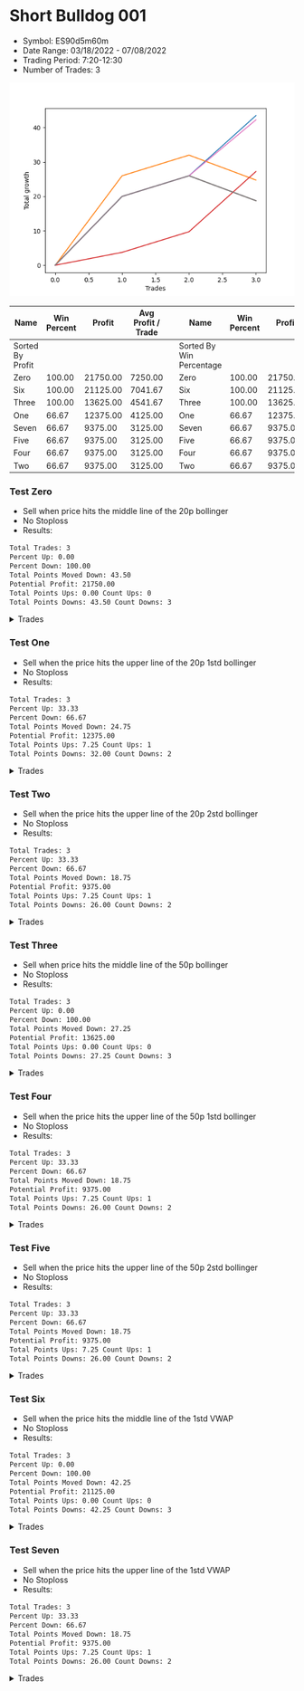 # Short Bulldog 001 
- Symbol: ES90d5m60m
- Date Range: 03/18/2022 - 07/08/2022
- Trading Period: 7:20-12:30
- Number of Trades: 3

![Plot](ShortBulldog001ES90d5m60m.png)

| Name | Win Percent | Profit | Avg Profit / Trade |     | Name | Win Percent | Profit | Avg Profit / Trade |
| ---- | ----------- | ------ | ------------------ | --- | ---- | ----------- | ------ | ------------------ |
| Sorted By <br> Profit | | | | | Sorted By <br> Win Percentage ||||
| Zero | 100.00 | 21750.00 | 7250.00 |     | Zero | 100.00 | 21750.00 | 7250.00 |
| Six | 100.00 | 21125.00 | 7041.67 |     | Six | 100.00 | 21125.00 | 7041.67 |
| Three | 100.00 | 13625.00 | 4541.67 |     | Three | 100.00 | 13625.00 | 4541.67 |
| One | 66.67 | 12375.00 | 4125.00 |     | One | 66.67 | 12375.00 | 4125.00 |
| Seven | 66.67 | 9375.00 | 3125.00 |     | Seven | 66.67 | 9375.00 | 3125.00 |
| Five | 66.67 | 9375.00 | 3125.00 |     | Five | 66.67 | 9375.00 | 3125.00 |
| Four | 66.67 | 9375.00 | 3125.00 |     | Four | 66.67 | 9375.00 | 3125.00 |
| Two | 66.67 | 9375.00 | 3125.00 |     | Two | 66.67 | 9375.00 | 3125.00 |

### Test Zero
* Sell when price hits the middle line of the 20p bollinger
* No Stoploss
* Results:
```
Total Trades: 3
Percent Up: 0.00
Percent Down: 100.00
Total Points Moved Down: 43.50
Potential Profit: 21750.00
Total Points Ups: 0.00 Count Ups: 0
Total Points Downs: 43.50 Count Downs: 3
```

<details><summary>Trades</summary>

<code>In: 2022-05-24 09:20:00		Out: 2022-05-24 09:36:45		Total Position Time: 16:45		Total Move Down: 20.00		Total to Date: 20.00</code> <br />
<code>In: 2022-06-15 11:05:00		Out: 2022-06-15 11:06:10		Total Position Time: 01:10		Total Move Down: 6.00		Total to Date: 26.00</code> <br />
<code>In: 2022-06-15 11:55:00		Out: 2022-06-15 11:58:05		Total Position Time: 03:05		Total Move Down: 17.50		Total to Date: 43.50</code> <br />


</details>

### Test One
* Sell when the price hits the upper line of the 20p 1std bollinger
* No Stoploss
* Results:
```
Total Trades: 3
Percent Up: 33.33
Percent Down: 66.67
Total Points Moved Down: 24.75
Potential Profit: 12375.00
Total Points Ups: 7.25 Count Ups: 1
Total Points Downs: 32.00 Count Downs: 2
```

<details><summary>Trades</summary>

<code>In: 2022-05-24 09:20:00		Out: 2022-05-24 10:04:05		Total Position Time: 44:05		Total Move Down: 26.00		Total to Date: 26.00</code> <br />
<code>In: 2022-06-15 11:05:00		Out: 2022-06-15 11:06:10		Total Position Time: 01:10		Total Move Down: 6.00		Total to Date: 32.00</code> <br />
<code>In: 2022-06-15 11:55:00		Out: 2022-06-15 12:46:00		Total Position Time: 51:00		Total Move Down: -7.25		Total to Date: 24.75</code> <br />


</details>

### Test Two
* Sell when the price hits the upper line of the 20p 2std bollinger
* No Stoploss
* Results:
```
Total Trades: 3
Percent Up: 33.33
Percent Down: 66.67
Total Points Moved Down: 18.75
Potential Profit: 9375.00
Total Points Ups: 7.25 Count Ups: 1
Total Points Downs: 26.00 Count Downs: 2
```

<details><summary>Trades</summary>

<code>In: 2022-05-24 09:20:00		Out: 2022-05-24 10:20:55		Total Position Time: 60:55		Total Move Down: 20.00		Total to Date: 20.00</code> <br />
<code>In: 2022-06-15 11:05:00		Out: 2022-06-15 11:06:10		Total Position Time: 01:10		Total Move Down: 6.00		Total to Date: 26.00</code> <br />
<code>In: 2022-06-15 11:55:00		Out: 2022-06-15 12:46:00		Total Position Time: 51:00		Total Move Down: -7.25		Total to Date: 18.75</code> <br />


</details>

### Test Three
* Sell when price hits the middle line of the 50p bollinger
* No Stoploss
* Results:
```
Total Trades: 3
Percent Up: 0.00
Percent Down: 100.00
Total Points Moved Down: 27.25
Potential Profit: 13625.00
Total Points Ups: 0.00 Count Ups: 0
Total Points Downs: 27.25 Count Downs: 3
```

<details><summary>Trades</summary>

<code>In: 2022-05-24 09:20:00		Out: 2022-05-24 09:21:10		Total Position Time: 01:10		Total Move Down: 3.75		Total to Date: 3.75</code> <br />
<code>In: 2022-06-15 11:05:00		Out: 2022-06-15 11:06:10		Total Position Time: 01:10		Total Move Down: 6.00		Total to Date: 9.75</code> <br />
<code>In: 2022-06-15 11:55:00		Out: 2022-06-15 11:58:05		Total Position Time: 03:05		Total Move Down: 17.50		Total to Date: 27.25</code> <br />


</details>

### Test Four
* Sell when the price hits the upper line of the 50p 1std bollinger
* No Stoploss
* Results:
```
Total Trades: 3
Percent Up: 33.33
Percent Down: 66.67
Total Points Moved Down: 18.75
Potential Profit: 9375.00
Total Points Ups: 7.25 Count Ups: 1
Total Points Downs: 26.00 Count Downs: 2
```

<details><summary>Trades</summary>

<code>In: 2022-05-24 09:20:00		Out: 2022-05-24 10:20:55		Total Position Time: 60:55		Total Move Down: 20.00		Total to Date: 20.00</code> <br />
<code>In: 2022-06-15 11:05:00		Out: 2022-06-15 11:06:10		Total Position Time: 01:10		Total Move Down: 6.00		Total to Date: 26.00</code> <br />
<code>In: 2022-06-15 11:55:00		Out: 2022-06-15 12:46:00		Total Position Time: 51:00		Total Move Down: -7.25		Total to Date: 18.75</code> <br />


</details>

### Test Five
* Sell when the price hits the upper line of the 50p 2std bollinger
* No Stoploss
* Results:
```
Total Trades: 3
Percent Up: 33.33
Percent Down: 66.67
Total Points Moved Down: 18.75
Potential Profit: 9375.00
Total Points Ups: 7.25 Count Ups: 1
Total Points Downs: 26.00 Count Downs: 2
```

<details><summary>Trades</summary>

<code>In: 2022-05-24 09:20:00		Out: 2022-05-24 10:20:55		Total Position Time: 60:55		Total Move Down: 20.00		Total to Date: 20.00</code> <br />
<code>In: 2022-06-15 11:05:00		Out: 2022-06-15 11:06:10		Total Position Time: 01:10		Total Move Down: 6.00		Total to Date: 26.00</code> <br />
<code>In: 2022-06-15 11:55:00		Out: 2022-06-15 12:46:00		Total Position Time: 51:00		Total Move Down: -7.25		Total to Date: 18.75</code> <br />


</details>

### Test Six
* Sell when the price hits the middle line of the 1std VWAP
* No Stoploss
* Results:
```
Total Trades: 3
Percent Up: 0.00
Percent Down: 100.00
Total Points Moved Down: 42.25
Potential Profit: 21125.00
Total Points Ups: 0.00 Count Ups: 0
Total Points Downs: 42.25 Count Downs: 3
```

<details><summary>Trades</summary>

<code>In: 2022-05-24 09:20:00		Out: 2022-05-24 09:36:45		Total Position Time: 16:45		Total Move Down: 20.00		Total to Date: 20.00</code> <br />
<code>In: 2022-06-15 11:05:00		Out: 2022-06-15 11:06:10		Total Position Time: 01:10		Total Move Down: 6.00		Total to Date: 26.00</code> <br />
<code>In: 2022-06-15 11:55:00		Out: 2022-06-15 11:57:55		Total Position Time: 02:55		Total Move Down: 16.25		Total to Date: 42.25</code> <br />


</details>

### Test Seven
* Sell when the price hits the upper line of the 1std VWAP
* No Stoploss
* Results:
```
Total Trades: 3
Percent Up: 33.33
Percent Down: 66.67
Total Points Moved Down: 18.75
Potential Profit: 9375.00
Total Points Ups: 7.25 Count Ups: 1
Total Points Downs: 26.00 Count Downs: 2
```

<details><summary>Trades</summary>

<code>In: 2022-05-24 09:20:00		Out: 2022-05-24 10:20:55		Total Position Time: 60:55		Total Move Down: 20.00		Total to Date: 20.00</code> <br />
<code>In: 2022-06-15 11:05:00		Out: 2022-06-15 11:06:10		Total Position Time: 01:10		Total Move Down: 6.00		Total to Date: 26.00</code> <br />
<code>In: 2022-06-15 11:55:00		Out: 2022-06-15 12:46:00		Total Position Time: 51:00		Total Move Down: -7.25		Total to Date: 18.75</code> <br />


</details>